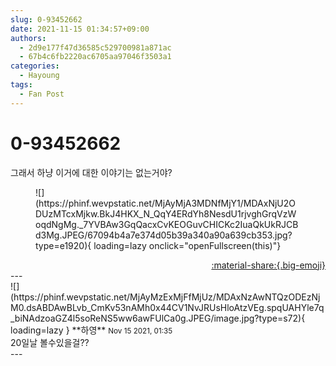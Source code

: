 ```yaml
---
slug: 0-93452662
date: 2021-11-15 01:34:57+09:00
authors:
  - 2d9e177f47d36585c529700981a871ac
  - 67b4c6fb2220ac6705aa97046f3503a1
categories:
  - Hayoung
tags:
  - Fan Post
---
```


# 0-93452662

<div class="post-container" markdown="1">
<div class="content-container md-sidebar__scrollwrap" markdown="1">

그래서 하냥 이거에 대한 이야기는 없는거야?
<figure markdown="1">
![](https://phinf.wevpstatic.net/MjAyMjA3MDNfMjY1/MDAxNjU2ODUzMTcxMjkw.BkJ4HKX_N_QqY4ERdYh8NesdU1rjvghGrqVzWoqdNgMg._7YVBAw3GqQacxCvKEOGuvCHICKc2IuaQkUkRJCBd3Mg.JPEG/67094b4a7e374d05b39a340a90a639cb353.jpg?type=e1920){ loading=lazy onclick="openFullscreen(this)"}
</figure>


</div>
</div>

<div style="text-align: right;" markdown="1">
<a href="https://weverse.io/fromis9/fanpost/0-93452662" style="text-align: right;">:material-share:{.big-emoji}</a>
</div>
---

<div class="comments-container md-sidebar__scrollwrap" markdown="1">
<div class="comment" markdown="1">
<div class='id-container' markdown="1">
![](https://phinf.wevpstatic.net/MjAyMzExMjFfMjUz/MDAxNzAwNTQzODEzNjM0.dsABDAwBLvb_CmKv53nAMh0x44CV1NvJRUsHloAtzVEg.spqUAHYle7q_biNAdzoaGZ4l5soReNS5ww6awFUlCa0g.JPEG/image.jpg?type=s72){ loading=lazy }
**<span class="artist">하영</span>** <small>Nov 15 2021, 01:35</small><br>
</div>
<div class='comment-body' markdown="1">
20일날 볼수있을걸??
</div>
</div>
</div>
---
